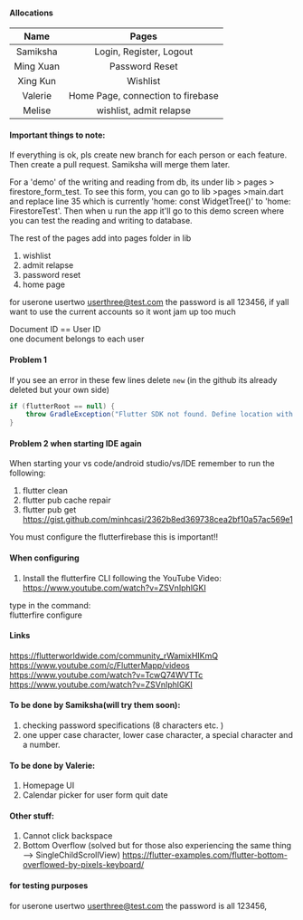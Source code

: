 #### Allocations

|   Name    |               Pages               |
| :-------: | :-------------------------------: |
| Samiksha  |      Login, Register, Logout      |
| Ming Xuan |          Password Reset           |
| Xing Kun  |             Wishlist              |
|  Valerie  | Home Page, connection to firebase |
|  Melise   |      wishlist, admit relapse      |

#### Important things to note:

If everything is ok, pls create new branch for each person or each feature. Then create a pull request. Samiksha will merge them later. <br>

For a 'demo' of the writing and reading from db, its under lib > pages > firestore_form_test. To see this form, you can go to lib >pages >main.dart and replace line 35 which is currently 'home: const WidgetTree()' to 'home: FirestoreTest'. Then when u run the app it'll go to this demo screen where you can test the reading and writing to database. <br>

The rest of the pages add into pages folder in lib <br>

1. wishlist
2. admit relapse
3. password reset
4. home page

for userone usertwo userthree@test.com the password is all 123456, if yall want to use the current accounts so it wont jam up too much <br>

Document ID == User ID <br>
one document belongs to each user <br>

#### Problem 1

If you see an error in these few lines delete `new` (in the github its already deleted but your own side) <br>

```gradle
if (flutterRoot == null) {
    throw GradleException("Flutter SDK not found. Define location with flutter.sdk in the local.properties file.")
}
```

#### Problem 2 when starting IDE again

When starting your vs code/android studio/vs/IDE remember to run the following:

1. flutter clean
2. flutter pub cache repair
3. flutter pub get
   https://gist.github.com/minhcasi/2362b8ed369738cea2bf10a57ac569e1

You must configure the flutterfirebase this is important!! <br>

#### When configuring

1. Install the flutterfire CLI following the YouTube Video: <br>
   https://www.youtube.com/watch?v=ZSVnIphlGKI

type in the command: <br>
flutterfire configure

#### Links

https://flutterworldwide.com/community_rWamixHIKmQ <br>
https://www.youtube.com/c/FlutterMapp/videos
https://www.youtube.com/watch?v=TcwQ74WVTTc
https://www.youtube.com/watch?v=ZSVnIphlGKI

#### To be done by Samiksha(will try them soon):

1. checking password specifications (8 characters etc. )
2. one upper case character, lower case character, a special character and a number.

#### To be done by Valerie:

1. Homepage UI
2. Calendar picker for user form quit date

#### Other stuff:

1. Cannot click backspace
2. Bottom Overflow (solved but for those also experiencing the same thing --> SingleChildScrollView)
   https://flutter-examples.com/flutter-bottom-overflowed-by-pixels-keyboard/

#### for testing purposes

for userone usertwo userthree@test.com the password is all 123456,
